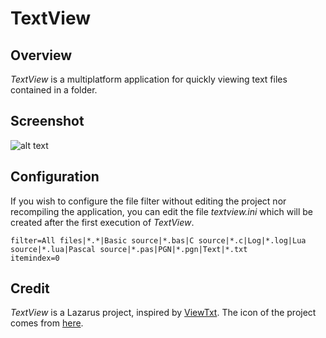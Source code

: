 
# TextView

## Overview

*TextView* is a multiplatform application for quickly viewing text files contained in a folder.

## Screenshot

![alt text](https://raw.githubusercontent.com/rchastain/textview/master/screenshot/textview002.png)

## Configuration

If you wish to configure the file filter without editing the project nor recompiling the application, you can edit the file *textview.ini* which will be created after the first execution of *TextView*.

```
filter=All files|*.*|Basic source|*.bas|C source|*.c|Log|*.log|Lua source|*.lua|Pascal source|*.pas|PGN|*.pgn|Text|*.txt
itemindex=0
```

## Credit

*TextView* is a Lazarus project, inspired by [ViewTxt](https://github.com/crmacedonio/ViewTxt). The icon of the project comes from [here](https://commons.wikimedia.org/wiki/File:Pixelart-tv-iso.png).
